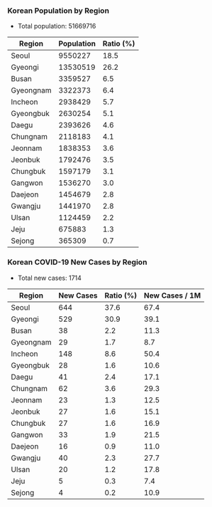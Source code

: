 ### Korean Population by Region
* Total population: 51669716

| Region | Population | Ratio (%) |
| ------ | ---------- | --------- |
| Seoul | 9550227 | 18.5 |
| Gyeongi | 13530519 | 26.2 |
| Busan | 3359527 | 6.5 |
| Gyeongnam | 3322373 | 6.4 |
| Incheon | 2938429 | 5.7 |
| Gyeongbuk | 2630254 | 5.1 |
| Daegu | 2393626 | 4.6 |
| Chungnam | 2118183 | 4.1 |
| Jeonnam | 1838353 | 3.6 |
| Jeonbuk | 1792476 | 3.5 |
| Chungbuk | 1597179 | 3.1 |
| Gangwon | 1536270 | 3.0 |
| Daejeon | 1454679 | 2.8 |
| Gwangju | 1441970 | 2.8 |
| Ulsan | 1124459 | 2.2 |
| Jeju | 675883 | 1.3 |
| Sejong | 365309 | 0.7 |

### Korean COVID-19 New Cases by Region
* Total new cases: 1714

| Region | New Cases | Ratio (%) | New Cases / 1M |
| ------ | ---------- | --------- |----------------|
| Seoul | 644 | 37.6 | 67.4           |
| Gyeongi | 529 | 30.9 | 39.1           |
| Busan | 38 | 2.2 | 11.3           |
| Gyeongnam | 29 | 1.7 | 8.7            |
| Incheon | 148 | 8.6 | 50.4           |
| Gyeongbuk | 28 | 1.6 | 10.6           |
| Daegu | 41 | 2.4 | 17.1           |
| Chungnam | 62 | 3.6 | 29.3           |
| Jeonnam | 23 | 1.3 | 12.5           |
| Jeonbuk | 27 | 1.6 | 15.1           |
| Chungbuk | 27 | 1.6 | 16.9           |
| Gangwon | 33 | 1.9 | 21.5           |
| Daejeon | 16 | 0.9 | 11.0           |
| Gwangju | 40 | 2.3 | 27.7           |
| Ulsan | 20 | 1.2 | 17.8           |
| Jeju | 5 | 0.3 | 7.4            |
| Sejong | 4 | 0.2 | 10.9           |